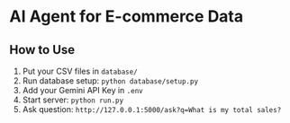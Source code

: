 
# AI Agent for E-commerce Data

## How to Use
1. Put your CSV files in `database/`
2. Run database setup: `python database/setup.py`
3. Add your Gemini API Key in `.env`
4. Start server: `python run.py`
5. Ask question: `http://127.0.0.1:5000/ask?q=What is my total sales?`
